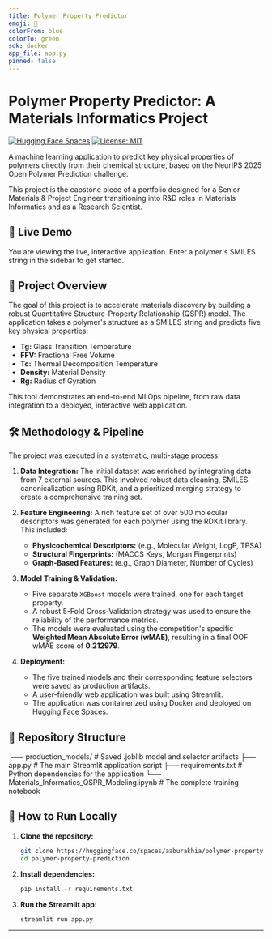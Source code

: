 ```yaml
---
title: Polymer Property Predictor
emoji: 🧪
colorFrom: blue
colorTo: green
sdk: docker
app_file: app.py
pinned: false
---
```


# Polymer Property Predictor: A Materials Informatics Project

[![Hugging Face Spaces](https://img.shields.io/badge/%F0%9F%A4%97%20Hugging%20Face-Spaces-blue)](https://huggingface.co/spaces/aaburakhia/polymer-property-prediction)
[![License: MIT](https://img.shields.io/badge/License-MIT-yellow.svg)](https://opensource.org/licenses/MIT)

A machine learning application to predict key physical properties of polymers directly from their chemical structure, based on the NeurIPS 2025 Open Polymer Prediction challenge.

This project is the capstone piece of a portfolio designed for a Senior Materials & Project Engineer transitioning into R&D roles in Materials Informatics and as a Research Scientist.

## 🚀 Live Demo

You are viewing the live, interactive application. Enter a polymer's SMILES string in the sidebar to get started.

## 🎯 Project Overview

The goal of this project is to accelerate materials discovery by building a robust Quantitative Structure-Property Relationship (QSPR) model. The application takes a polymer's structure as a SMILES string and predicts five key physical properties:

*   **Tg:** Glass Transition Temperature
*   **FFV:** Fractional Free Volume
*   **Tc:** Thermal Decomposition Temperature
*   **Density:** Material Density
*   **Rg:** Radius of Gyration

This tool demonstrates an end-to-end MLOps pipeline, from raw data integration to a deployed, interactive web application.

## 🛠️ Methodology & Pipeline

The project was executed in a systematic, multi-stage process:

1.  **Data Integration:** The initial dataset was enriched by integrating data from 7 external sources. This involved robust data cleaning, SMILES canonicalization using RDKit, and a prioritized merging strategy to create a comprehensive training set.

2.  **Feature Engineering:** A rich feature set of over 500 molecular descriptors was generated for each polymer using the RDKit library. This included:
    *   **Physicochemical Descriptors:** (e.g., Molecular Weight, LogP, TPSA)
    *   **Structural Fingerprints:** (MACCS Keys, Morgan Fingerprints)
    *   **Graph-Based Features:** (e.g., Graph Diameter, Number of Cycles)

3.  **Model Training & Validation:**
    *   Five separate `XGBoost` models were trained, one for each target property.
    *   A robust 5-Fold Cross-Validation strategy was used to ensure the reliability of the performance metrics.
    *   The models were evaluated using the competition's specific **Weighted Mean Absolute Error (wMAE)**, resulting in a final OOF wMAE score of **0.212979**.

4.  **Deployment:**
    *   The five trained models and their corresponding feature selectors were saved as production artifacts.
    *   A user-friendly web application was built using Streamlit.
    *   The application was containerized using Docker and deployed on Hugging Face Spaces.

## 📂 Repository Structure

├── production_models/ # Saved .joblib model and selector artifacts
├── app.py # The main Streamlit application script
├── requirements.txt # Python dependencies for the application
└── Materials_Informatics_QSPR_Modeling.ipynb # The complete training notebook

## 🔧 How to Run Locally

1.  **Clone the repository:**
    ```bash
    git clone https://huggingface.co/spaces/aaburakhia/polymer-property-prediction
    cd polymer-property-prediction
    ```

2.  **Install dependencies:**
    ```bash
    pip install -r requirements.txt
    ```

3.  **Run the Streamlit app:**
    ```bash
    streamlit run app.py
    ```

---